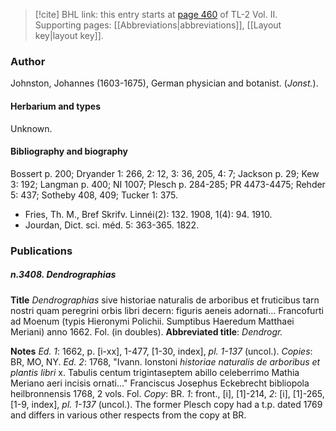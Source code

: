 > [!cite] BHL link: this entry starts at [page 460](https://www.biodiversitylibrary.org/item/103253#page/486/mode/1up) of TL-2 Vol. II.
> Supporting pages: [[Abbreviations|abbreviations]], [[Layout key|layout key]].

### Author

Johnston, Johannes (1603-1675), German physician and botanist. (*Jonst.*).

#### Herbarium and types

Unknown.

#### Bibliography and biography

Bossert p. 200; Dryander 1: 266, 2: 12, 3: 36, 205, 4: 7; Jackson p. 29; Kew 3: 192; Langman p. 400; NI 1007; Plesch p. 284-285; PR 4473-4475; Rehder 5: 437; Sotheby 408, 409; Tucker 1: 375.
- Fries, Th. M., Bref Skrifv. Linnéi(2): 132. 1908, 1(4): 94. 1910.
- Jourdan, Dict. sci. méd. 5: 363-365. 1822.

### Publications

##### n.3408. Dendrographias

**Title**
*Dendrographias* sive historiae naturalis de arboribus et fruticibus tarn nostri quam peregrini orbis libri decern: figuris aeneis adornati... Francofurti ad Moenum (typis Hieronymi Polichii. Sumptibus Haeredum Matthaei Meriani) anno 1662. Fol. (in doubles).
**Abbreviated title**: *Dendrogr.*

**Notes**
*Ed. 1*: 1662, p. \[i-xx\], 1-477, \[1-30, index\], *pl. 1-137* (uncol.). *Copies*: BR, MO, NY.
*Ed. 2*: 1768, "Ivann. Ionstoni *historiae naturalis de arboribus et plantis libri* x. Tabulis centum trigintaseptem abillo celeberrimo Mathia Meriano aeri incisis ornati..." Franciscus Josephus Eckebrecht bibliopola heilbronnensis 1768, 2 vols. Fol. *Copy*: BR.
*1*: front., \[i\], \[1\]-214, *2*: \[i\], \[1\]-265, \[1-9, index\], *pl. 1-137* (uncol.). The former Plesch copy had a t.p. dated 1769 and differs in various other respects from the copy at BR.

